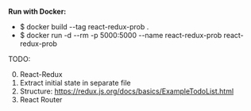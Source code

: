 **Run with Docker:**

* $ docker build --tag react-redux-prob .
* $ docker run -d --rm -p 5000:5000 --name react-redux-prob react-redux-prob

TODO:

0) React-Redux
1) Extract initial state in separate file
2) Structure: https://redux.js.org/docs/basics/ExampleTodoList.html
3) React Router